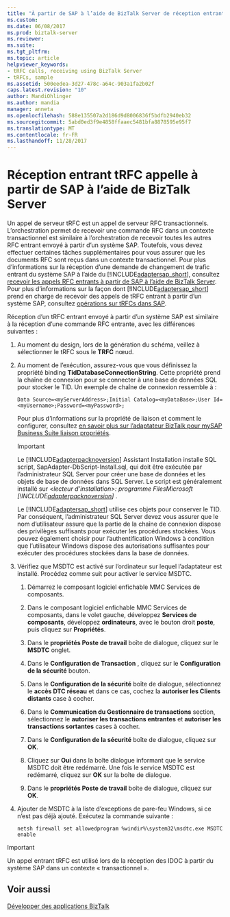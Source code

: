 ```yaml
---
title: "À partir de SAP à l’aide de BizTalk Server de réception entrant tRFC appels | Documents Microsoft"
ms.custom: 
ms.date: 06/08/2017
ms.prod: biztalk-server
ms.reviewer: 
ms.suite: 
ms.tgt_pltfrm: 
ms.topic: article
helpviewer_keywords:
- tRFC calls, receiving using BizTalk Server
- tRFCs, sample
ms.assetid: 500eedea-3d27-478c-a64c-903a1fa2b02f
caps.latest.revision: "10"
author: MandiOhlinger
ms.author: mandia
manager: anneta
ms.openlocfilehash: 588e135507a2d186d9d8006836f5bdfb2940eb32
ms.sourcegitcommit: 5abd0ed3f9e4858ffaaec5481bfa8878595e95f7
ms.translationtype: MT
ms.contentlocale: fr-FR
ms.lasthandoff: 11/28/2017
---
```

# <a name="receive-inbound-trfc-calls-from-sap-using-biztalk-server"></a>Réception entrant tRFC appelle à partir de SAP à l’aide de BizTalk Server
Un appel de serveur tRFC est un appel de serveur RFC transactionnels. L’orchestration permet de recevoir une commande RFC dans un contexte transactionnel est similaire à l’orchestration de recevoir toutes les autres RFC entrant envoyé à partir d’un système SAP. Toutefois, vous devez effectuer certaines tâches supplémentaires pour vous assurer que les documents RFC sont reçus dans un contexte transactionnel. Pour plus d’informations sur la réception d’une demande de changement de trafic entrant du système SAP à l’aide du [!INCLUDE[adaptersap_short](../../includes/adaptersap-short-md.md)], consultez [recevoir les appels RFC entrants à partir de SAP à l’aide de BizTalk Server](../../adapters-and-accelerators/adapter-sap/receive-inbound-rfc-calls-from-sap-using-biztalk-server.md). Pour plus d’informations sur la façon dont [!INCLUDE[adaptersap_short](../../includes/adaptersap-short-md.md)] prend en charge de recevoir des appels de tRFC entrant à partir d’un système SAP, consultez [opérations sur tRFCs dans SAP](../../adapters-and-accelerators/adapter-sap/operations-on-trfcs-in-sap.md).  
  
 Réception d’un tRFC entrant envoyé à partir d’un système SAP est similaire à la réception d’une commande RFC entrante, avec les différences suivantes :  
  
1.  Au moment du design, lors de la génération du schéma, veillez à sélectionner le tRFC sous le **TRFC** nœud.  
  
2.  Au moment de l’exécution, assurez-vous que vous définissez la propriété binding **TidDatabaseConnectionString**. Cette propriété prend la chaîne de connexion pour se connecter à une base de données SQL pour stocker le TID. Un exemple de chaîne de connexion ressemble à :  
  
    ```  
    Data Source=<myServerAddress>;Initial Catalog=<myDataBase>;User Id=<myUsername>;Password=<myPassword>;  
    ```  
  
     Pour plus d’informations sur la propriété de liaison et comment le configurer, consultez [en savoir plus sur l’adaptateur BizTalk pour mySAP Business Suite liaison propriétés](../../adapters-and-accelerators/adapter-sap/read-about-biztalk-adapter-for-mysap-business-suite-binding-properties.md).  
  
    > [!IMPORTANT]
    >  Le [!INCLUDE[adapterpacknoversion](../../includes/adapterpacknoversion-md.md)] Assistant Installation installe SQL script, SapAdapter-DbScript-Install.sql, qui doit être exécutée par l’administrateur SQL Server pour créer une base de données et les objets de base de données dans SQL Server. Le script est généralement installé sur  *\<lecteur d’installation\>: programme FilesMicrosoft [!INCLUDE[adapterpacknoversion](../../includes/adapterpacknoversion-md.md)]* .  
    >   
    >  Le [!INCLUDE[adaptersap_short](../../includes/adaptersap-short-md.md)] utilise ces objets pour conserver le TID. Par conséquent, l’administrateur SQL Server devez vous assurer que le nom d’utilisateur assure que la partie de la chaîne de connexion dispose des privilèges suffisants pour exécuter les procédures stockées. Vous pouvez également choisir pour l’authentification Windows à condition que l’utilisateur Windows dispose des autorisations suffisantes pour exécuter des procédures stockées dans la base de données.  
  
3.  Vérifiez que MSDTC est activé sur l’ordinateur sur lequel l’adaptateur est installé. Procédez comme suit pour activer le service MSDTC.  
  
    1.  Démarrez le composant logiciel enfichable MMC Services de composants.  
  
    2.  Dans le composant logiciel enfichable MMC Services de composants, dans le volet gauche, développez **Services de composants**, développez **ordinateurs**, avec le bouton droit **poste**, puis cliquez sur  **Propriétés**.  
  
    3.  Dans le **propriétés Poste de travail** boîte de dialogue, cliquez sur le **MSDTC** onglet.  
  
    4.  Dans le **Configuration de Transaction** , cliquez sur le **Configuration de la sécurité** bouton.  
  
    5.  Dans le **Configuration de la sécurité** boîte de dialogue, sélectionnez le **accès DTC réseau** et dans ce cas, cochez la **autoriser les Clients distants** case à cocher.  
  
    6.  Dans le **Communication du Gestionnaire de transactions** section, sélectionnez le **autoriser les transactions entrantes** et **autoriser les transactions sortantes** cases à cocher.  
  
    7.  Dans le **Configuration de la sécurité** boîte de dialogue, cliquez sur **OK**.  
  
    8.  Cliquez sur **Oui** dans la boîte dialogue informant que le service MSDTC doit être redémarré. Une fois le service MSDTC est redémarré, cliquez sur **OK** sur la boîte de dialogue.  
  
    9. Dans le **propriétés Poste de travail** boîte de dialogue, cliquez sur **OK**.  
  
4.  Ajouter de MSDTC à la liste d’exceptions de pare-feu Windows, si ce n’est pas déjà ajouté. Exécutez la commande suivante :  
  
    ```  
    netsh firewall set allowedprogram %windir%\system32\msdtc.exe MSDTC enable  
    ```  
  
> [!IMPORTANT]
>  Un appel entrant tRFC est utilisé lors de la réception des IDOC à partir du système SAP dans un contexte « transactionnel ».  
  
## <a name="see-also"></a>Voir aussi  
[Développer des applications BizTalk](../../adapters-and-accelerators/adapter-sap/develop-biztalk-applications-using-the-sap-adapter.md)